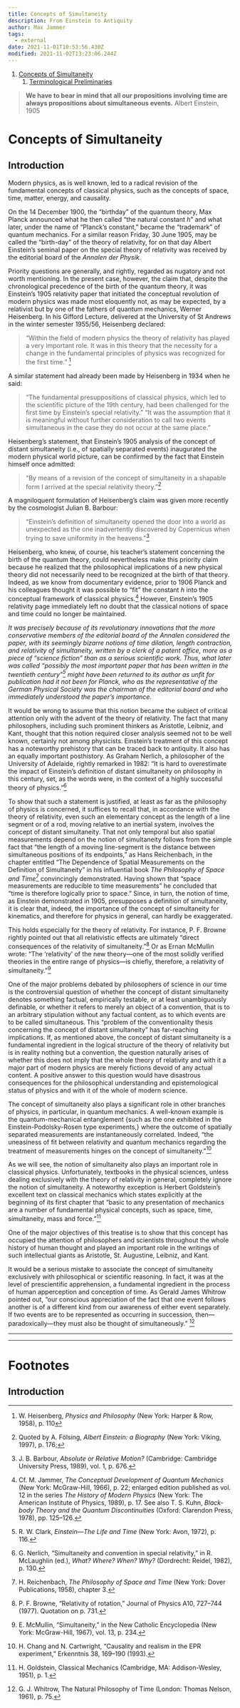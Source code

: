 ```yaml
---
title: Concepts of Simultaneity
description: From Einstein to Antiquity
author: Max Jammer
tags:
  - external
date: 2021-11-01T10:53:56.430Z
modified: 2021-11-02T13:23:06.244Z
---
```


1. [Concepts of Simultaneity](#concepts-of-simultaneity)
   1. [Terminological Preliminaries](#terminological-preliminaries)

> **We have to bear in mind that all our propositions involving time are always propositions about simultaneous events.**
> Albert Einstein, 1905

# Concepts of Simultaneity

## Introduction

Modern physics, as is well known, led to a radical revision of the fundamental
concepts of classical physics, such as the concepts of space, time, matter, energy, and causality.

On the 14 December 1900, the “birthday” of the quantum theory, Max Planck announced what he then called “the natural constant _h_” and what later, under the name of “Planck’s constant,” became the “trademark” of quantum mechanics. For a similar reason Friday, 30 June 1905, may be called the “birth-day” of the theory of relativity, for on that day Albert Einstein’s seminal paper on the special theory of relativity was received by the editorial board of the _Annalen der Physik_.

Priority questions are generally, and rightly, regarded as nugatory and not worth mentioning. In the present case, however, the claim that, despite the chronological precedence of the birth of the quantum theory, it was Einstein’s 1905 relativity paper that initiated the conceptual revolution of modern physics was made most eloquently not, as may be expected, by a relativist but by one of the fathers of quantum mechanics, Werner Heisenberg. In his Gifford Lecture, delivered at the University of St Andrews in the winter semester 1955/56,
Heisenberg declared:

> “Within the field of modern physics the theory of relativity has played a very important role. It was in this theory that the necessity for a change in the fundamental principles of physics was recognized for the first time.” [^5]

A similar statement had already been made by Heisenberg in 1934 when he said:

> “The fundamental presuppositions of classical physics, which led to the scientific picture of the 19th century, had been challenged for the first time by Einstein’s special relativity.”
> “It was the assumption that it is meaningful without further consideration to call two events simultaneous in the case they do not occur at the same place.”

Heisenberg’s statement, that Einstein’s 1905 analysis of the concept of distant simultaneity (i.e., of spatially separated events) inaugurated the modern physical world picture, can be confirmed by the fact that Einstein himself once admitted:

> “By means of a revision of the concept of simultaneity in a shapable form I arrived at the special relativity theory.”[^7]

A magniloquent formulation of Heisenberg’s claim was given more recently by the cosmologist Julian B. Barbour:

> “Einstein’s definition of simultaneity opened the door into a world as unexpected as the one inadvertently discovered by Copernicus when trying to save uniformity in the heavens.”[^8]

Heisenberg, who knew, of course, his teacher’s statement concerning the birth of the quantum theory, could nevertheless make this priority claim because he realized that the philosophical implications of a new physical theory did not necessarily need to be recognized at the birth of that theory. Indeed, as we know from documentary evidence, prior to 1906 Planck and his colleagues thought it was possible to “fit” the constant _h_ into the conceptual framework of classical physics.[^9] However, Einstein’s 1905 relativity page immediately left no doubt that the classical notions of space and time could no longer be maintained.

_It was precisely because of its revolutionary innovations that the more conservative members of the editorial board of the Annalen considered the paper, with its seemingly bizarre notions of time dilation, length contraction, and relativity of simultaneity, written by a clerk of a patent office, more as a piece of “science fiction” than as a serious scientific work. Thus, what later was called “possibly the most important paper that has been written in the twentieth century”[^11] might have been returned to its author as unfit for publication had it not been for Planck, who as the representative of the German Physical Society was the chairman of the editorial board and who immediately understood the paper’s importance._

It would be wrong to assume that this notion became the subject of critical attention only with the advent of the theory of relativity. The fact that many philosophers, including such prominent thinkers as Aristotle, Leibniz, and Kant, thought that this notion required closer analysis seemed not to be well known, certainly not among physicists. Einstein’s treatment of this concept has a noteworthy prehistory that can be traced back to antiquity. It also has an equally important posthistory. As Graham Nerlich, a philosopher of the University of Adelaide, rightly remarked in 1982: “It is hard to overestimate the impact of Einstein’s definition of distant simultaneity on philosophy in this century, set, as the words were, in the context of a highly successful theory of physics.”[^12]

To show that such a statement is justified, at least as far as the philosophy of physics is concerned, it suffices to recall that, in accordance with the theory of relativity, even such an elementary concept as the length of a line segment or of a rod, moving relative to an inertial system, involves the concept of distant simultaneity. That not only temporal but also spatial measurements depend on the notion of simultaneity follows from the simple fact that “the length of a moving line-segment is the distance between simultaneous positions of its endpoints,” as Hans Reichenbach, in the chapter entitled “The Dependence of Spatial Measurements on the Definition of Simultaneity” in his influential book _The Philosophy of Space and Time_[^13] convincingly demonstrated. Having shown that “space measurements are reducible to time measurements” he concluded that “time is therefore logically prior to space.” Since, in turn, the notion of time, as Einstein demonstrated in 1905, presupposes a definition of simultaneity, it is clear that, indeed, the importance of the concept of simultaneity for kinematics, and therefore for physics in general, can hardly be exaggerated.

This holds especially for the theory of relativity. For instance, P. F. Browne rightly pointed out that all relativistic effects are ultimately “direct consequences of the relativity of simultaneity.”[^14] Or as Ernan McMullin wrote: “The ‘relativity’ of the new theory—one of the most solidly verified theories in the entire range of physics—is chiefly, therefore, a relativity of simultaneity.”[^15]

One of the major problems debated by philosophers of science in our time is the controversial question of whether the concept of distant simultaneity denotes something factual, empirically testable, or at least unambiguously definable, or whether it refers to merely an object of a convention, that is to an arbitrary stipulation without any factual content, as to which events are to be called simultaneous. This “problem of the conventionality thesis concerning the concept of distant simultaneity” has far-reaching implications. If, as mentioned above, the concept of distant simultaneity is a fundamental ingredient in the logical structure of the theory of relativity but is in reality nothing but a convention, the question naturally arises of whether this does not imply that the whole theory of relativity and with it a major part of modern physics are merely fictions devoid of any actual content. A positive answer to this question would have disastrous consequences for the philosophical understanding and epistemological status of physics and with it of the whole of modern science.

The concept of simultaneity also plays a significant role in other branches of physics, in particular, in quantum mechanics. A well-known example is the quantum-mechanical entanglement {such as the one exhibited in the Einstein-Podolsky-Rosen type experiments,} where the outcome of spatially separated measurements are instantaneously correlated. Indeed, “the uneasiness of fit between relativity and quantum mechanics regarding the treatment of measurements hinges on the concept of simultaneity.”[^16]

As we will see, the notion of simultaneity also plays an important role in classical physics. Unfortunately, textbooks in the physical sciences, unless dealing exclusively with the theory of relativity in general, completely ignore the notion of simultaneity. A noteworthy exception is Herbert Goldstein’s excellent text on classical mechanics which states explicitly at the beginning of its first chapter that “basic to any presentation of mechanics are a number of fundamental physical concepts, such as space, time, simultaneity, mass and force.”[^17]

One of the major objectives of this treatise is to show that this concept has occupied the attention of philosophers and scientists throughout the whole history of human thought and played an important role in the writings of such intellectual giants as Aristotle, St. Augustine, Leibniz, and Kant.

It would be a serious mistake to associate the concept of simultaneity exclusively with philosophical or scientific reasoning. In fact, it was at the level of prescientific apprehension, a fundamental ingredient in the process of human apperception and conception of time. As Gerald James Whitrow pointed out, “our conscious appreciation of the fact that one event follows another is of a different kind from our awareness of either event separately.
If two events are to be represented as occurring in succession, then—paradoxically—they must also be thought of simultaneously.” [^18]

---

---

# Footnotes

## Introduction

[^5]: W. Heisenberg, _Physics and Philosophy_ (New York: Harper & Row, 1958), p. 110
[^7]: Quoted by A. Fölsing, _Albert Einstein: a Biography_ (New York: Viking, 1997), p. 176;
[^8]: J. B. Barbour, _Absolute or Relative Motion?_ (Cambridge: Cambridge University Press, 1989), vol. 1, p. 676.
[^9]: Cf. M. Jammer, _The Conceptual Development of Quantum Mechanics_ (New York: McGraw-Hill, 1966), p. 22; enlarged edition published as vol. 12 in the series _The History of Modern Physics_ (New York: The American Institute of Physics, 1989), p. 17. See also T. S. Kuhn, _Black-body Theory and the Quantum Discontinuities_ (Oxford: Clarendon Press, 1978), pp. 125–126.
[^11]: R. W. Clark, _Einstein—The Life and Time_ (New York: Avon, 1972), p. 116.
[^12]: G. Nerlich, “Simultaneity and convention in special relativity,” in R. McLaughlin (ed.), _What? Where? When? Why?_ (Dordrecht: Reidel, 1982), p. 130.
[^13]: H. Reichenbach, _The Philosophy of Space and Time_ (New York: Dover Publications, 1958), chapter 3.
[^14]: P. F. Browne, “Relativity of rotation,” Journal of Physics A10, 727–744 (1977). Quotation on p. 731.
[^15]: E. McMullin, “Simultaneity,” in the New Catholic Encyclopedia (New York: McGraw-Hill, 1967), vol. 13, p. 234.
[^16]: H. Chang and N. Cartwright, “Causality and realism in the EPR experiment,” Erkenntnis 38, 169–190 (1993).
[^17]: H. Goldstein, Classical Mechanics (Cambridge, MA: Addison-Wesley, 1951), p. 1.
[^18]: G. J. Whitrow, The Natural Philosophy of Time (London: Thomas Nelson, 1961), p. 75.
